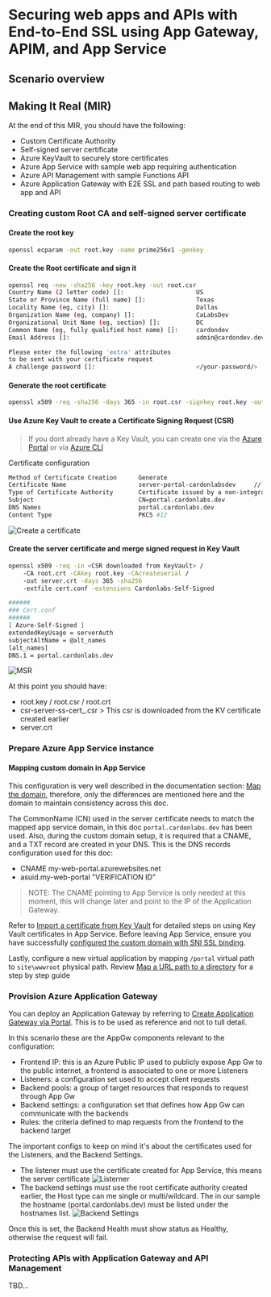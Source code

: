 # Securing web apps and APIs with End-to-End SSL using App Gateway, APIM, and App Service

## Scenario overview

## Making It Real (MIR)

At the end of this MIR, you should have the following:

- Custom Certificate Authority
- Self-signed server certificate
- Azure KeyVault to securely store certificates
- Azure App Service with sample web app requiring authentication
- Azure API Management with sample Functions API
- Azure Application Gateway with E2E SSL and path based routing to web app and API

### Creating custom Root CA and self-signed server certificate

#### Create the root key

```bash
openssl ecparam -out root.key -name prime256v1 -genkey
```

#### Create the Root certificate and sign it

```bash
openssl req -new -sha256 -key root.key -out root.csr
Country Name (2 letter code) []:                    US
State or Province Name (full name) []:              Texas
Locality Name (eg, city) []:                        Dallas
Organization Name (eg, company) []:                 CaLabsDev
Organizational Unit Name (eg, section) []:          DC
Common Name (eg, fully qualified host name) []:     cardondev
Email Address []:                                   admin@cardondev.dev

Please enter the following 'extra' attributes
to be sent with your certificate request
A challenge password []:                            </your-password/>
```

#### Generate the root certificate

```bash
openssl x509 -req -sha256 -days 365 -in root.csr -signkey root.key -out root.crt
```

#### Use Azure Key Vault to create a Certificate Signing Request (CSR)

> If you dont already have a Key Vault, you can create one via the [Azure Portal](https://docs.microsoft.com/en-us/azure/key-vault/general/quick-create-portal) or via [Azure CLI](https://docs.microsoft.com/en-us/azure/key-vault/general/quick-create-cli)

Certificate configuration

```bash
Method of Certificate Creation      Generate
Certificate Name                    server-portal-cardonlabsdev     // Any name would do
Type of Certificate Authority       Certificate issued by a non-integrated CA
Subject                             CN=portal.cardonlabs.dev
DNS Names                           portal.cardonlabs.dev
Content Type                        PKCS #12
```

![Create a certificate](docassets/akv-create-csr.png)

#### Create the server certificate and merge signed request in Key Vault

```bash
openssl x509 -req -in <CSR downloaded from KeyVault> /
    -CA root.crt -CAkey root.key -CAcreateserial /
    -out server.crt -days 365 -sha256 
    -extfile cert.conf -extensions Cardonlabs-Self-Signed

######
### Cert.conf
######
[ Azure-Self-Signed ]
extendedKeyUsage = serverAuth
subjectAltName = @alt_names
[alt_names]
DNS.1 = portal.cardonlabs.dev
```

![MSR](docassets/kv-csrdown=cermerge.png)

At this point you should have:

- root.key / root.csr / root.crt
- csr-server-ss-cert_<GUID>.csr > This csr is downloaded from the KV certificate created earlier
- server.crt

### Prepare Azure App Service instance

#### Mapping custom domain in App Service

This configuration is very well described in the documentation section: [Map the domain](https://docs.microsoft.com/en-us/azure/app-service/manage-custom-dns-buy-domain#map-app-service-domain-to-your-app), therefore, only the differences are mentioned here and the domain to maintain consistency across this doc.

The CommonName (CN) used in the server certificate needs to match the mapped app service domain, in this doc `portal.cardonlabs.dev` has been used. Also, during the custom domain setup, it is required that a CNAME, and a TXT record are created in your DNS. This is the DNS records configuration used for this doc:

- CNAME                     my-web-portal.azurewebsites.net
- asuid.my-web-portal       "VERIFICATION ID"

> NOTE: The CNAME pointing to App Service is only needed at this moment, this will change later and point to the IP of the Application Gateway.

Refer to [Import a certificate from Key Vault](https://docs.microsoft.com/en-us/azure/app-service/configure-ssl-certificate?tabs=apex%2Cportal#import-a-certificate-from-key-vault) for detailed steps on using Key Vault certificates in App Service. Before leaving App Service, ensure you have successfully [configured the custom domain with SNI SSL binding](https://docs.microsoft.com/en-us/azure/app-service/configure-ssl-bindings#create-binding).

Lastly, configure a new virtual application by mapping `/portal` virtual path to `site\wwwroot` physical path. Review [Map a URL path to a directory](https://docs.microsoft.com/en-us/azure/app-service/configure-common?tabs=portal#map-a-url-path-to-a-directory) for a step by step guide

### Provision Azure Application Gateway

You can deploy an Application Gateway by referring to [Create Application Gateway via Portal](https://docs.microsoft.com/en-us/azure/application-gateway/quick-create-portal). This is to be used as reference and not to tull detail. 

In this scenario these are the AppGw components relevant to the configuration:

- Frontend IP: this is an Azure Public IP used to publicly expose App Gw to the public internet, a frontend is associated to one or more Listeners
- Listeners: a configuration set used to accept client requests
- Backend pools: a group of target resources that responds to request through App Gw
- Backend settings: a configuration set that defines how App Gw can communicate with the backends
- Rules: the criteria defined to map requests from the frontend to the backend target

The important configs to keep on mind it's about the certificates used for the Listeners, and the Backend Settings.

- The listener must use the certificate created for App Service, this means the server certificate
    ![Listerner](docassets/listener-config.png)
- The backend settings must use the root certificate authority created earlier, the Host type can me single or multi/wildcard. The in our sample the hostname (portal.cardonlabs.dev) must be listed under the hostnames list.
    ![Backend Settings](docassets/backend-settings.png)

Once this is set, the Backend Health must show status as Healthy, otherwise the request will fail.

### Protecting APIs with Application Gateway and API Management

TBD...

